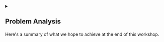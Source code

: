 <details>
<summary>
<h2>

Problem Analysis
</h2>

Here's a summary of what we hope to achieve at the end of this workshop.
</summary>
<p>

The purpose of this workshop is to create an NFT auction and get bidders to race to get the highest bid with a limited amount of time.

Let's breakdown some concepts that we need to understand before we ask critical questions.

<ol>

<li>

<h4>

[Blockchain](https://en.wikipedia.org/wiki/Blockchain)

</h4>

A [blockchain](https://en.wikipedia.org/wiki/Blockchain) is a distributed ledger that records transactions in a series of blocks. The series of blocks are linked together using [Merkel Tree](https://en.wikipedia.org/wiki/Merkle_tree) where each block has a link to the previous block.
What makes blockchain unique is that they use [consensus](https://www.geeksforgeeks.org/consensus-algorithms-in-blockchain/) which means each participant peer can confirm the validity of the blockchain.

</li>

<li>
<h4>

[BlockHeight](https://www.investopedia.com/terms/b/block-height.asp#:~:text=Block%20height%20refers%20to%20a,size%20or%20time%20in%20existence.)
</h4>

[BlockHeight](https://www.investopedia.com/terms/b/block-height.asp#:~:text=Block%20height%20refers%20to%20a,size%20or%20time%20in%20existence.) keeps count of all the number of blocks that have been mined since the beginning of the blockchain. Since each block can be mined at an approximate amount of time, the block height can be used to measure the auction time.

</li>

<li>
<h4>

[Auction](https://www.google.com/search?q=what+is+an+auction&oq=what+is+an+auction&aqs=chrome..69i57j0i512l9.5560j0j4&sourceid=chrome&ie=UTF-8)
</h4>

An auction is a public sale where the item being auctioned by the `auctioneer` goes to the highest `bidder` after a certain amount of time limit.

</li>

<li>
<h4>

[Decentralized App](https://en.wikipedia.org/wiki/Decentralized_application)
</h4>

Decentralized applications are immutable, operate autonomously, and are not tied to a single entity. They run on the blockchain using consensus algorithms to force all participants to agree.
</li>

</ol>
</p>

<ol>
<li>

<h3>

[Objectives.]()
</h3>
Let's run through the objectives :

1. We need to create a Decentralized application and publish it to a blockchain.

2. The decentralized application should be able to conduct a successful auction in consensus.

3. The decentralized application should be able to autonomously moderate the auction and ensure fairness and honesty amongst all the participants.

</p>

</li>

<li>
<p>

<h3>

[Expected Output](#ExpectedOutput)
</h3>

We expect the decentralized application to : 

- Announce a winner at the end of the auction, 

- Transfer the NFT to the winner.

- Transfer the highest bid to the auctioneer.
</p>
</li>

<li>

<p>
<h3>

[Expected Input.]()
</h3>

We expect the decentralized application to handle : 

- A NFT to be sent to the decentralized app.

- A NFT price

- An auction duration.

- A NFT bid.
</p>    

</li>

<li>
<p>
<h3>

[Expected Processes for a Successful Auction.]()
</h3>

In order to achieve a successful auction, the decentralized app needs a few processes to be done : 

1. We need an auctioneer to create a new contract/DAPP.

2. We need an auctioneer to make the NFT being auctioned known to the contract.

3. Once the auctioneer sends the NFT to the contract, the auction is ready to start.

4. A bidder must  `OPT-IN` the contract/DAPP and accept the NFT token.

5. For a bidder to make a successful bid, the bid must be placed on time and the amount should be larger than the last bid.

6. The auction should continue until the timeout hits.

7. If timeout hits, the NFT should be sent to the highest bidder and the highest bid should be sent to auctioneer.

8. The decentralized app should exit and self-destruct if it has no NFT and the contract balance is 0.
</p>
</li>

<li>
<p>
<h3>

[Analyzing the Scope of the Problem.]()
</h3>

Based on what we have touched so far, we can now assess the possibilities and the limitations that will be encountered in the process of creating a successful auction. In order to get a clear understanding of the problem, let's break down our program into specifics by asking key questions :

1. What modules will we use to create and compile the program ?

2. Who will be involved in executing the contract ?

3. What tasks should be completed to make a successful auction ?

4. What data types will be used to hold program information ?

5. What functions can we use to help the actors participate ?

6. What algorithms can we use to run an honest auction ?
</p>
</li>
</ol>
</details>


